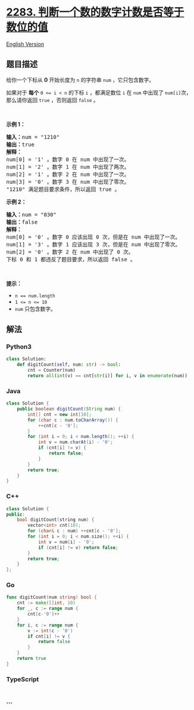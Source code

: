 # [2283. 判断一个数的数字计数是否等于数位的值](https://leetcode.cn/problems/check-if-number-has-equal-digit-count-and-digit-value)

[English Version](/solution/2200-2299/2283.Check%20if%20Number%20Has%20Equal%20Digit%20Count%20and%20Digit%20Value/README_EN.md)

## 题目描述

<!-- 这里写题目描述 -->

<p>给你一个下标从 <strong>0</strong>&nbsp;开始长度为 <code>n</code>&nbsp;的字符串&nbsp;<code>num</code>&nbsp;，它只包含数字。</p>

<p>如果对于 <strong>每个</strong><em>&nbsp;</em><code>0 &lt;= i &lt; n</code>&nbsp;的下标&nbsp;<code>i</code>&nbsp;，都满足数位<em>&nbsp;</em><code>i</code>&nbsp;在 <code>num</code>&nbsp;中出现了&nbsp;<code>num[i]</code>次，那么请你返回&nbsp;<code>true</code>&nbsp;，否则返回&nbsp;<code>false</code>&nbsp;。</p>

<p>&nbsp;</p>

<p><strong>示例 1：</strong></p>

<pre><b>输入：</b>num = "1210"
<b>输出：</b>true
<strong>解释：</strong>
num[0] = '1' 。数字 0 在 num 中出现了一次。
num[1] = '2' 。数字 1 在 num 中出现了两次。
num[2] = '1' 。数字 2 在 num 中出现了一次。
num[3] = '0' 。数字 3 在 num 中出现了零次。
"1210" 满足题目要求条件，所以返回 true 。
</pre>

<p><strong>示例 2：</strong></p>

<pre><b>输入：</b>num = "030"
<b>输出：</b>false
<strong>解释：</strong>
num[0] = '0' 。数字 0 应该出现 0 次，但是在 num 中出现了一次。
num[1] = '3' 。数字 1 应该出现 3 次，但是在 num 中出现了零次。
num[2] = '0' 。数字 2 在 num 中出现了 0 次。
下标 0 和 1 都违反了题目要求，所以返回 false 。
</pre>

<p>&nbsp;</p>

<p><strong>提示：</strong></p>

<ul>
	<li><code>n == num.length</code></li>
	<li><code>1 &lt;= n &lt;= 10</code></li>
	<li><code>num</code>&nbsp;只包含数字。</li>
</ul>

## 解法

<!-- 这里可写通用的实现逻辑 -->

<!-- tabs:start -->

### **Python3**

<!-- 这里可写当前语言的特殊实现逻辑 -->

```python
class Solution:
    def digitCount(self, num: str) -> bool:
        cnt = Counter(num)
        return all(int(v) == cnt[str(i)] for i, v in enumerate(num))
```

### **Java**

<!-- 这里可写当前语言的特殊实现逻辑 -->

```java
class Solution {
    public boolean digitCount(String num) {
        int[] cnt = new int[10];
        for (char c : num.toCharArray()) {
            ++cnt[c - '0'];
        }
        for (int i = 0; i < num.length(); ++i) {
            int v = num.charAt(i) - '0';
            if (cnt[i] != v) {
                return false;
            }
        }
        return true;
    }
}
```

### **C++**

```cpp
class Solution {
public:
    bool digitCount(string num) {
        vector<int> cnt(10);
        for (char& c : num) ++cnt[c - '0'];
        for (int i = 0; i < num.size(); ++i) {
            int v = num[i] - '0';
            if (cnt[i] != v) return false;
        }
        return true;
    }
};
```

### **Go**

```go
func digitCount(num string) bool {
	cnt := make([]int, 10)
	for _, c := range num {
		cnt[c-'0']++
	}
	for i, c := range num {
		v := int(c - '0')
		if cnt[i] != v {
			return false
		}
	}
	return true
}
```

### **TypeScript**

```ts

```

### **...**

```

```

<!-- tabs:end -->
